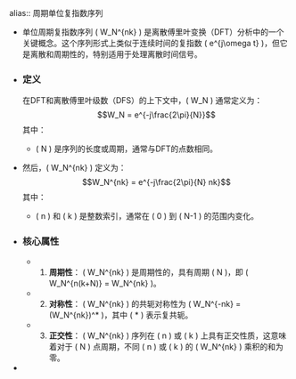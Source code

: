 alias:: 周期单位复指数序列

- 单位周期复指数序列 \( W_N^{nk} \) 是离散傅里叶变换（DFT）分析中的一个关键概念。这个序列形式上类似于连续时间的复指数 \( e^{j\omega t} \)，但它是离散和周期性的，特别适用于处理离散时间信号。
- ### 定义
  
  在DFT和离散傅里叶级数（DFS）的上下文中，\( W_N \) 通常定义为：
  $$W_N = e^{-j\frac{2\pi}{N}}$$
  其中：
	- \( N \) 是序列的长度或周期，通常与DFT的点数相同。
- 然后，\( W_N^{nk} \) 定义为：
  $$W_N^{nk} = e^{-j\frac{2\pi}{N} nk}$$
  其中：
	- \( n \) 和 \( k \) 是整数索引，通常在 \( 0 \) 到 \( N-1 \) 的范围内变化。
- ### 核心属性
	- 1. **周期性**：
	  \( W_N^{nk} \) 是周期性的，具有周期 \( N \)，即 \( W_N^{n(k+N)} = W_N^{nk} \)。
	- 2. **对称性**：
	  \( W_N^{nk} \) 的共轭对称性为 \( W_N^{-nk} = (W_N^{nk})^* \)，其中 \( * \) 表示复共轭。
	- 3. **正交性**：
	  \( W_N^{nk} \) 序列在 \( n \) 或 \( k \) 上具有正交性质，这意味着对于 \( N \) 点周期，不同 \( n \) 或 \( k \) 的 \( W_N^{nk} \) 乘积的和为零。
-